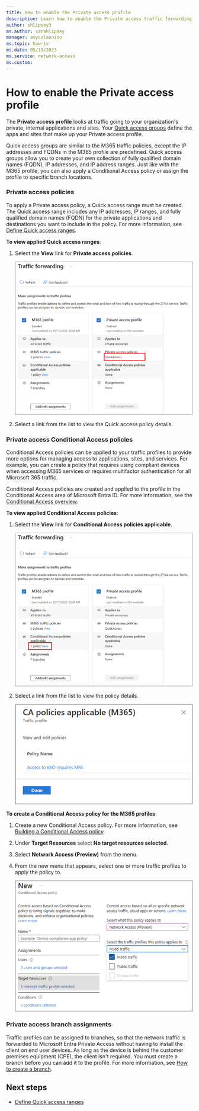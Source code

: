```yaml
---
title: How to enable the Private access profile
description: Learn how to enable the Private access traffic forwarding profile for Microsoft Entra Private Access.
author: shlipsey3
ms.author: sarahlipsey
manager: amycolannino
ms.topic: how-to
ms.date: 05/19/2023
ms.service: network-access
ms.custom: 
---
```


# How to enable the Private access profile

The **Private access profile** looks at traffic going to your organization's private, internal applications and sites. Your [Quick access groups](how-to-define-quick-access-ranges.md) define the apps and sites that make up your Private access profile.

Quick access groups are similar to the M365 traffic policies, except the IP addresses and FQDNs in the M365 profile are predefined. Quick access groups allow you to create your own collection of fully qualified domain names (FQDN), IP addresses, and IP address ranges. Just like with the M365 profile, you can also apply a Conditional Access policy or assign the profile to specific branch locations.

### Private access policies

To apply a Private access policy, a Quick access range must be created. The Quick access range includes any IP addresses, IP ranges, and fully qualified domain names (FQDN) for the private applications and destinations you want to include in the policy. For more information, see [Define Quick access ranges](how-to-define-quick-access-ranges.md).

**To view applied Quick access ranges**: 

1. Select the **View** link for **Private access policies**.

    ![Screenshot of the Private access quick access link.](media/how-to-enable-private-access-profile/private-access-profile-link.png)

1. Select a link from the list to view the Quick access policy details. 

### Private access Conditional Access policies

Conditional Access policies can be applied to your traffic profiles to provide more options for managing access to applications, sites, and services. For example, you can create a policy that requires using compliant devices when accessing M365 services or requires multifactor authentication for all Microsoft 365 traffic.

Conditional Access policies are created and applied to the profile in the Conditional Access area of Microsoft Entra ID. For more information, see the [Conditional Access overview](../active-directory/conditional-access/overview.md).

**To view applied Conditional Access policies**:

1. Select the **View** link for **Conditional Access policies applicable**.

    ![Screenshot of the Private access conditional access link.](media/how-to-enable-private-access-profile/m365-profile-view-link.png)

1. Select a link from the list to view the policy details. 

    ![Screenshot of the applied Conditional Access policies.](media/how-to-enable-private-access-profile/conditional-access-applied-policies.png)

**To create a Conditional Access policy for the M365 profiles**:

1. Create a new Conditional Access policy. For more information, see [Building a Conditional Access policy](../active-directory/conditional-access/concept-conditional-access-policies.md).
1. Under **Target Resources** select **No target resources selected**.
1. Select **Network Access (Preview)** from the menu.
1. From the new menu that appears, select one or more traffic profiles to apply the policy to. 

    ![Screenshot of the Conditional Access fields that relate to traffic forwarding profiles.](media/how-to-enable-private-access-profile/conditional-access-menu-options.png)

### Private access branch assignments

Traffic profiles can be assigned to branches, so that the network traffic is forwarded to Microsoft Entra Private Access without having to install the client on end user devices. As long as the device is behind the customer premises equipment (CPE), the client isn't required.  You must create a branch before you can add it to the profile. For more information, see [How to create a branch](how-to-manage-branch-locations.md).

## Next steps

- [Define Quick access ranges](how-to-define-quick-access-ranges.md)